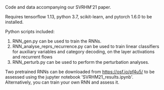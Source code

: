 Code and data accompanying our SVRHM'21 paper.

Requires tensorflow 1.13, python 3.7, scikit-learn, and pytorch 1.6.0 to be installed.

Python scripts included:
1. RNN_gen.py can be used to train the RNNs.
2. RNN_analyse_reprs_recurrence.py can be used to train linear classifiers for auxiliary variables and category decoding, on the layer activations and recurrent flows
3. RNN_perturb.py can be used to perform the perturbation analyses.

Two pretrained RNNs can be downloaded from https://osf.io/pf4u5/ to be assessed using the jupyter notebook 'SVRHM21_results.ipynb'. Alternatively, you can train your own RNN and assess it.
